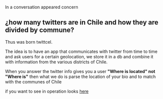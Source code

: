 In a conversation appeared concern 
<h2>
¿how many twitters are in Chile and how they are divided by commune? 
</h2>

Thus was born twittcel. 
<p>
The idea is to have an app that communicates with twitter from time to time and ask users for a certain geolocation, we store it in a db and combine it with information from the various districts of Chile. 
</p>
<p>
When you answer the twitter info gives you a user <strong>"Where is located" not "Where is"</strong> 
then what we do is parse the location of your bio and to match with the communes of Chile</p>

<p>
if you want to see in operation looks <a href = "http://dakoo.cl/twittcel" target = "_blank">here</a>
</p>
